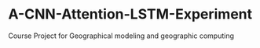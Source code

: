 # A-CNN-Attention-LSTM-Experiment
Course Project for Geographical modeling and geographic computing
